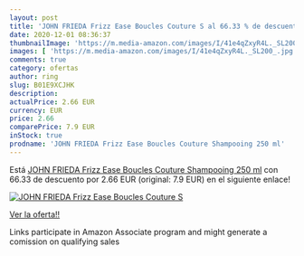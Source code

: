 ```yaml
---
layout: post
title: 'JOHN FRIEDA Frizz Ease Boucles Couture S al 66.33 % de descuento'
date: 2020-12-01 08:36:37
thumbnailImage: 'https://m.media-amazon.com/images/I/41e4qZxyR4L._SL200_.jpg'
images: [ 'https://m.media-amazon.com/images/I/41e4qZxyR4L._SL200_.jpg' ]
comments: true
category: ofertas
author: ring
slug: B01E9XCJHK
description:
actualPrice: 2.66 EUR
currency: EUR
price: 2.66
comparePrice: 7.9 EUR
inStock: true
prodname: 'JOHN FRIEDA Frizz Ease Boucles Couture Shampooing 250 ml'
---
```


Está [JOHN FRIEDA Frizz Ease Boucles Couture Shampooing 250 ml](https://www.amazon.fr/dp/B01E9XCJHK/?tag=tolees0d-21) con 66.33 de descuento por 2.66 EUR (original: 7.9 EUR) en el siguiente enlace!

[![JOHN FRIEDA Frizz Ease Boucles Couture S](https://m.media-amazon.com/images/I/41e4qZxyR4L._SL200_.jpg)](https://www.amazon.fr/dp/B01E9XCJHK/?tag=tolees0d-21)

[Ver la oferta!!](https://www.amazon.fr/dp/B01E9XCJHK/?tag=tolees0d-21)

Links participate in Amazon Associate program and might generate a comission on qualifying sales


